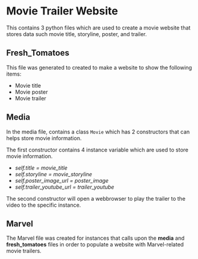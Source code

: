 # Movie Trailer Website

This contains 3 python files which are used to create a movie website that stores data such movie title, storyline, poster, and trailer.

## Fresh_Tomatoes
This file was generated to created to make a website to show the following items:
* Movie title
* Movie poster
* Movie trailer


## Media
In the media file, contains a class `Movie` which has 2 constructors that can helps store movie information.

The first constructor contains 4 instance variable which are  used to store movie information.
* _self.title = movie_title_
* _self.storyline = movie_storyline_
* _self.poster_image_url = poster_image_
* _self.trailer_youtube_url = trailer_youtube_

The second constructor will open a webbrowser to play the trailer to the video to the specific instance.


## Marvel

The Marvel file was created for instances that calls upon the __media__ and __fresh_tomatoes__ files in order to populate a website with Marvel-related movie trailers.